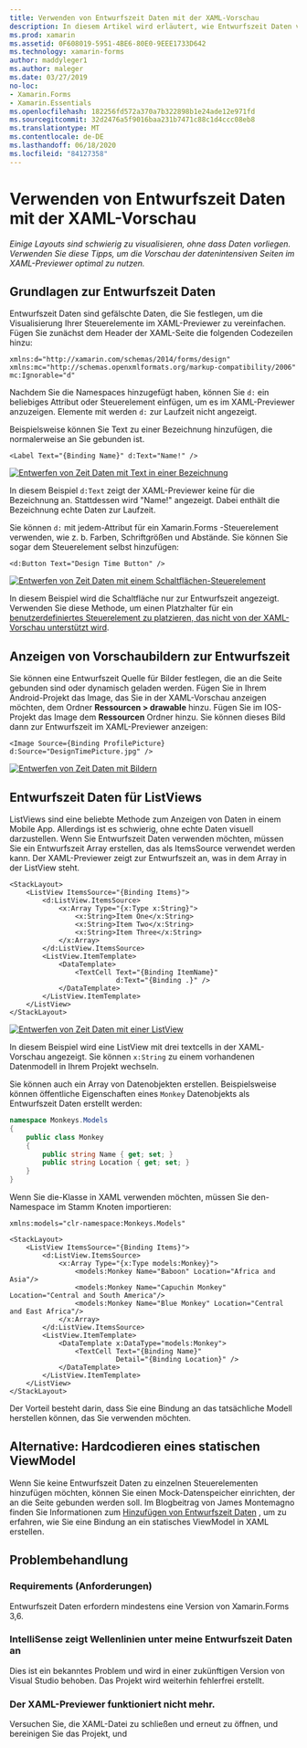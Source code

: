 ```yaml
---
title: Verwenden von Entwurfszeit Daten mit der XAML-Vorschau
description: In diesem Artikel wird erläutert, wie Entwurfszeit Daten verwendet werden, um datenintensive Layouts in der XAML-Vorschau anzuzeigen, ohne Ihre APP ausführen zu müssen.
ms.prod: xamarin
ms.assetid: 0F608019-5951-4BE6-80E0-9EEE1733D642
ms.technology: xamarin-forms
author: maddyleger1
ms.author: maleger
ms.date: 03/27/2019
no-loc:
- Xamarin.Forms
- Xamarin.Essentials
ms.openlocfilehash: 182256fd572a370a7b322898b1e24ade12e971fd
ms.sourcegitcommit: 32d2476a5f9016baa231b7471c88c1d4ccc08eb8
ms.translationtype: MT
ms.contentlocale: de-DE
ms.lasthandoff: 06/18/2020
ms.locfileid: "84127358"
---
```

# <a name="use-design-time-data-with-the-xaml-previewer"></a>Verwenden von Entwurfszeit Daten mit der XAML-Vorschau

_Einige Layouts sind schwierig zu visualisieren, ohne dass Daten vorliegen. Verwenden Sie diese Tipps, um die Vorschau der datenintensiven Seiten im XAML-Previewer optimal zu nutzen._

## <a name="design-time-data-basics"></a>Grundlagen zur Entwurfszeit Daten

Entwurfszeit Daten sind gefälschte Daten, die Sie festlegen, um die Visualisierung Ihrer Steuerelemente im XAML-Previewer zu vereinfachen. Fügen Sie zunächst dem Header der XAML-Seite die folgenden Codezeilen hinzu:

```xaml
xmlns:d="http://xamarin.com/schemas/2014/forms/design"
xmlns:mc="http://schemas.openxmlformats.org/markup-compatibility/2006"
mc:Ignorable="d"
```

Nachdem Sie die Namespaces hinzugefügt haben, können Sie `d:` ein beliebiges Attribut oder Steuerelement einfügen, um es im XAML-Previewer anzuzeigen. Elemente mit werden `d:` zur Laufzeit nicht angezeigt.

Beispielsweise können Sie Text zu einer Bezeichnung hinzufügen, die normalerweise an Sie gebunden ist.

```xaml
<Label Text="{Binding Name}" d:Text="Name!" />
```

[![Entwerfen von Zeit Daten mit Text in einer Bezeichnung](xaml-previewer-images/designtimedata-label-sm.png "Entwerfen von Zeit Daten mit Text Bezeichnung")](xaml-previewer-images/designtimedata-label-lg.png#lightbox)

In diesem Beispiel `d:Text` zeigt der XAML-Previewer keine für die Bezeichnung an. Stattdessen wird "Name!" angezeigt. Dabei enthält die Bezeichnung echte Daten zur Laufzeit.

Sie können `d:` mit jedem-Attribut für ein Xamarin.Forms -Steuerelement verwenden, wie z. b. Farben, Schriftgrößen und Abstände. Sie können Sie sogar dem Steuerelement selbst hinzufügen:

```xaml
<d:Button Text="Design Time Button" />
```

[![Entwerfen von Zeit Daten mit einem Schaltflächen-Steuerelement](xaml-previewer-images/designtimedata-controls-sm.png "Entwerfen von Zeit Daten mit einem Schaltflächen-Steuerelement")](xaml-previewer-images/designtimedata-controls-lg.png#lightbox)

In diesem Beispiel wird die Schaltfläche nur zur Entwurfszeit angezeigt. Verwenden Sie diese Methode, um einen Platzhalter für ein [benutzerdefiniertes Steuerelement zu platzieren, das nicht von der XAML-Vorschau unterstützt wird](render-custom-controls.md).

## <a name="preview-images-at-design-time"></a>Anzeigen von Vorschaubildern zur Entwurfszeit

Sie können eine Entwurfszeit Quelle für Bilder festlegen, die an die Seite gebunden sind oder dynamisch geladen werden. Fügen Sie in Ihrem Android-Projekt das Image, das Sie in der XAML-Vorschau anzeigen möchten, dem Ordner **Ressourcen > drawable** hinzu. Fügen Sie im IOS-Projekt das Image dem **Ressourcen** Ordner hinzu. Sie können dieses Bild dann zur Entwurfszeit im XAML-Previewer anzeigen:

```xaml
<Image Source={Binding ProfilePicture} d:Source="DesignTimePicture.jpg" />
```

[![Entwerfen von Zeit Daten mit Bildern](xaml-previewer-images/designtimedata-image-sm.png "Entwerfen von Zeit Daten mit iamges")](xaml-previewer-images/designtimedata-image-lg.png#lightbox)

## <a name="design-time-data-for-listviews"></a>Entwurfszeit Daten für ListViews

ListViews sind eine beliebte Methode zum Anzeigen von Daten in einem Mobile App. Allerdings ist es schwierig, ohne echte Daten visuell darzustellen. Wenn Sie Entwurfszeit Daten verwenden möchten, müssen Sie ein Entwurfszeit Array erstellen, das als ItemsSource verwendet werden kann. Der XAML-Previewer zeigt zur Entwurfszeit an, was in dem Array in der ListView steht.

```xaml
<StackLayout>
    <ListView ItemsSource="{Binding Items}">
        <d:ListView.ItemsSource>
            <x:Array Type="{x:Type x:String}">
                <x:String>Item One</x:String>
                <x:String>Item Two</x:String>
                <x:String>Item Three</x:String>
            </x:Array>
        </d:ListView.ItemsSource>
        <ListView.ItemTemplate>
            <DataTemplate>
                <TextCell Text="{Binding ItemName}"
                          d:Text="{Binding .}" />
            </DataTemplate>
        </ListView.ItemTemplate>
    </ListView>
</StackLayout>
```

[![Entwerfen von Zeit Daten mit einer ListView](xaml-previewer-images/designtimedata-itemssource-sm.png "Entwerfen von Zeit Daten mit einer ListView")](xaml-previewer-images/designtimedata-itemssource-lg.png#lightbox)

In diesem Beispiel wird eine ListView mit drei textcells in der XAML-Vorschau angezeigt. Sie können `x:String` zu einem vorhandenen Datenmodell in Ihrem Projekt wechseln.

Sie können auch ein Array von Datenobjekten erstellen. Beispielsweise können öffentliche Eigenschaften eines `Monkey` Datenobjekts als Entwurfszeit Daten erstellt werden:

```csharp
namespace Monkeys.Models
{
    public class Monkey
    {
        public string Name { get; set; }
        public string Location { get; set; }
    }
}
```

Wenn Sie die-Klasse in XAML verwenden möchten, müssen Sie den-Namespace im Stamm Knoten importieren:

```xaml
xmlns:models="clr-namespace:Monkeys.Models"
```

```xaml
<StackLayout>
    <ListView ItemsSource="{Binding Items}">
        <d:ListView.ItemsSource>
            <x:Array Type="{x:Type models:Monkey}">
                <models:Monkey Name="Baboon" Location="Africa and Asia"/>
                <models:Monkey Name="Capuchin Monkey" Location="Central and South America"/>
                <models:Monkey Name="Blue Monkey" Location="Central and East Africa"/>
            </x:Array>
        </d:ListView.ItemsSource>
        <ListView.ItemTemplate>
            <DataTemplate x:DataType="models:Monkey">
                <TextCell Text="{Binding Name}"
                          Detail="{Binding Location}" />
            </DataTemplate>
        </ListView.ItemTemplate>
    </ListView>
</StackLayout>
```

Der Vorteil besteht darin, dass Sie eine Bindung an das tatsächliche Modell herstellen können, das Sie verwenden möchten.

## <a name="alternative-hardcode-a-static-viewmodel"></a>Alternative: Hardcodieren eines statischen ViewModel

Wenn Sie keine Entwurfszeit Daten zu einzelnen Steuerelementen hinzufügen möchten, können Sie einen Mock-Datenspeicher einrichten, der an die Seite gebunden werden soll. Im Blogbeitrag von James Montemagno finden Sie Informationen zum [Hinzufügen von Entwurfszeit Daten](https://montemagno.com/xamarin-forms-design-time-data-tips-best-practices/) , um zu erfahren, wie Sie eine Bindung an ein statisches ViewModel in XAML erstellen.

## <a name="troubleshooting"></a>Problembehandlung

### <a name="requirements"></a>Requirements (Anforderungen)

Entwurfszeit Daten erfordern mindestens eine Version von Xamarin.Forms 3,6.

### <a name="intellisense-shows-squiggly-lines-under-my-design-time-data"></a>IntelliSense zeigt Wellenlinien unter meine Entwurfszeit Daten an

Dies ist ein bekanntes Problem und wird in einer zukünftigen Version von Visual Studio behoben. Das Projekt wird weiterhin fehlerfrei erstellt.

### <a name="the-xaml-previewer-stopped-working"></a>Der XAML-Previewer funktioniert nicht mehr.

Versuchen Sie, die XAML-Datei zu schließen und erneut zu öffnen, und bereinigen Sie das Projekt, und
